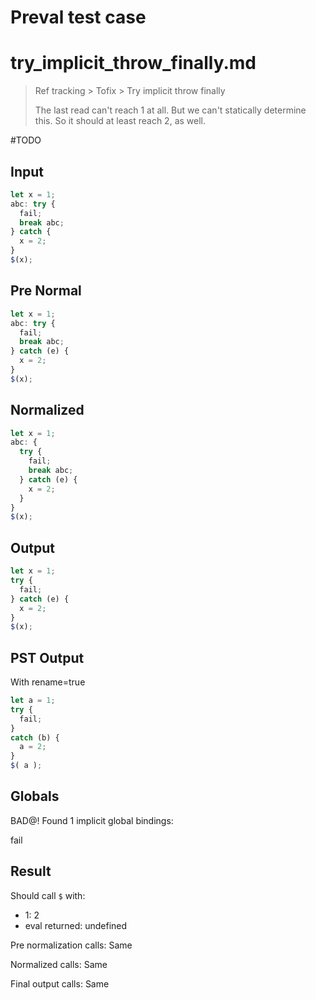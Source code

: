 # Preval test case

# try_implicit_throw_finally.md

> Ref tracking > Tofix > Try implicit throw finally
>
> The last read can't reach 1 at all. But we can't statically determine this. So it should at least reach 2, as well.

#TODO

## Input

`````js filename=intro
let x = 1;
abc: try {
  fail;
  break abc;
} catch {
  x = 2;
}
$(x);
`````

## Pre Normal

`````js filename=intro
let x = 1;
abc: try {
  fail;
  break abc;
} catch (e) {
  x = 2;
}
$(x);
`````

## Normalized

`````js filename=intro
let x = 1;
abc: {
  try {
    fail;
    break abc;
  } catch (e) {
    x = 2;
  }
}
$(x);
`````

## Output

`````js filename=intro
let x = 1;
try {
  fail;
} catch (e) {
  x = 2;
}
$(x);
`````

## PST Output

With rename=true

`````js filename=intro
let a = 1;
try {
  fail;
}
catch (b) {
  a = 2;
}
$( a );
`````

## Globals

BAD@! Found 1 implicit global bindings:

fail

## Result

Should call `$` with:
 - 1: 2
 - eval returned: undefined

Pre normalization calls: Same

Normalized calls: Same

Final output calls: Same
